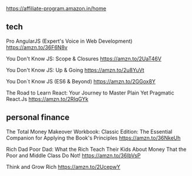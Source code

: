 https://affiliate-program.amazon.in/home


## tech
	
Pro AngularJS (Expert's Voice in Web Development)
https://amzn.to/36F6N8v


You Don't Know JS: Scope & Closures
https://amzn.to/2UaT46V


You Don't Know JS: Up & Going
https://amzn.to/2u8YuVt



You Don`t Know JS (ES6 & Beyond)
https://amzn.to/2GGox8Y


The Road to Learn React: Your Journey to Master Plain Yet Pragmatic React.Js
https://amzn.to/2RIqGYk



## personal finance

The Total Money Makeover Workbook: Classic Edition: The Essential Companion for Applying the Book's Principles
https://amzn.to/36NkeUh


Rich Dad Poor Dad: What the Rich Teach Their Kids About Money That the Poor and Middle Class Do Not!
https://amzn.to/36IbVsP


Think and Grow Rich
https://amzn.to/2UcepwY